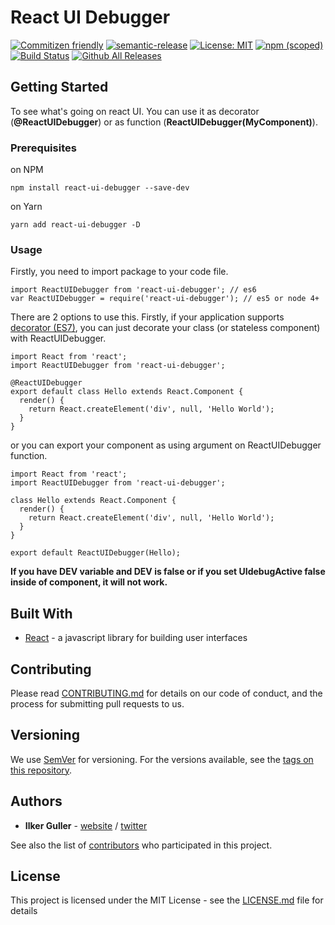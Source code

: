 # React UI Debugger

[![Commitizen friendly](https://img.shields.io/badge/commitizen-friendly-brightgreen.svg)](http://commitizen.github.io/cz-cli/)
[![semantic-release](https://img.shields.io/badge/%20%20%F0%9F%93%A6%F0%9F%9A%80-semantic--release-e10079.svg)](https://github.com/semantic-release/semantic-release)
[![License: MIT](https://img.shields.io/badge/License-MIT-yellow.svg)](https://opensource.org/licenses/MIT)
[![npm (scoped)](https://img.shields.io/npm/v/@thebluescreen/react-ui-debugger.svg)](https://www.npmjs.com/package/react-ui-debugger)
[![Build Status](https://travis-ci.org/Sly777/React-UI-Debugger.svg?branch=master)](https://travis-ci.org/Sly777/React-UI-Debugger)
[![Github All Releases](https://img.shields.io/github/downloads/Sly777/React-UI-Debugger/total.svg)](https://github.com/Sly777/React-UI-Debugger)

## Getting Started

To see what's going on react UI. You can use it as decorator (**@ReactUIDebugger**) or as function (**ReactUIDebugger(MyComponent)**).

### Prerequisites

on NPM
```
npm install react-ui-debugger --save-dev
```

on Yarn
```
yarn add react-ui-debugger -D
```

### Usage

Firstly, you need to import package to your code file.

```
import ReactUIDebugger from 'react-ui-debugger'; // es6
var ReactUIDebugger = require('react-ui-debugger'); // es5 or node 4+
```

There are 2 options to use this. Firstly, if your application supports [decorator (ES7)](https://babeljs.io/docs/plugins/transform-decorators/), you can just decorate your class (or stateless component) with ReactUIDebugger.

```
import React from 'react';
import ReactUIDebugger from 'react-ui-debugger';

@ReactUIDebugger
export default class Hello extends React.Component {
  render() {
    return React.createElement('div', null, 'Hello World');
  }
}
```

or you can export your component as using argument on ReactUIDebugger function.

```
import React from 'react';
import ReactUIDebugger from 'react-ui-debugger';

class Hello extends React.Component {
  render() {
    return React.createElement('div', null, 'Hello World');
  }
}

export default ReactUIDebugger(Hello);
```

**If you have __DEV__ variable and __DEV__ is false or if you set UIdebugActive false inside of component, it will not work.**

## Built With

* [React](https://facebook.github.io/react/) - a javascript library for building user interfaces

## Contributing

Please read [CONTRIBUTING.md](CONTRIBUTING.md) for details on our code of conduct, and the process for submitting pull requests to us.

## Versioning

We use [SemVer](http://semver.org/) for versioning. For the versions available, see the [tags on this repository](https://github.com/Sly777/React-UI-Debugger/tags).

## Authors

* **Ilker Guller** - [website](https://ilkerguller.com) / [twitter](https://twitter.com/the_bluescreen)

See also the list of [contributors](https://github.com/Sly777/React-UI-Debugger/contributors) who participated in this project.

## License

This project is licensed under the MIT License - see the [LICENSE.md](LICENSE.md) file for details
